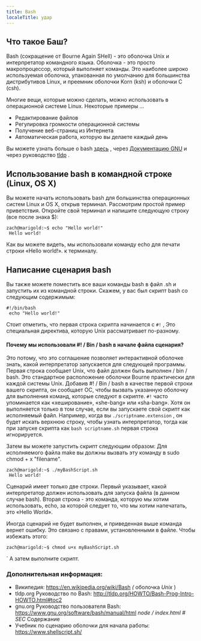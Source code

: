 ```yaml
---
title: Bash
localeTitle: удар
---
```

## Что такое Баш?

Bash (сокращение от Bourne Again SHell) - это оболочка Unix и интерпретатор командного языка. Оболочка - это просто макропроцессор, который выполняет команды. Это наиболее широко используемая оболочка, упакованная по умолчанию для большинства дистрибутивов Linux, и преемник оболочки Korn (ksh) и оболочки C (csh).

Многие вещи, которые можно сделать, можно использовать в операционной системе Linux. Некоторые примеры ...

*   Редактирование файлов
*   Регулировка громкости операционной системы
*   Получение веб-страниц из Интернета
*   Автоматическая работа, которую вы делаете каждый день

Вы можете узнать больше о bash [здесь](https://www.gnu.org/software/bash/) , через [Документацию GNU](https://www.gnu.org/software/bash/manual/html_node/index.html#SEC_Contents) и через руководство [tldp](http://tldp.org/HOWTO/Bash-Prog-Intro-HOWTO.html#toc10) .

## Использование bash в командной строке (Linux, OS X)

Вы можете начать использовать bash для большинства операционных систем Linux и OS X, открыв терминал. Рассмотрим простой пример приветствия. Откройте свой терминал и напишите следующую строку (все после знака $):
```
zach@marigold:~$ echo "Hello world!" 
 Hello world! 
```

Как вы можете видеть, мы использовали команду echo для печати строки «Hello world!». к терминалу.

## Написание сценария bash

Вы также можете поместить все ваши команды bash в файл .sh и запустить их из командной строки. Скажем, у вас был скрипт bash со следующим содержимым:
```
#!/bin/bash 
 echo "Hello world!" 
```

Стоит отметить, что первая строка скрипта начинается с `#!` , Это специальная директива, которую Unix рассматривает по-разному.

#### Почему мы использовали #! / Bin / bash в начале файла сценария?

Это потому, что это соглашение позволяет интерактивной оболочке знать, какой интерпретатор запускается для следующей программы. Первая строка сообщает Unix, что файл должен быть выполнен / bin / bash. Это стандартное расположение оболочки Bourne практически для каждой системы Unix. Добавив #! / Bin / bash в качестве первой строки вашего скрипта, он сообщает ОС, чтобы вызвать указанную оболочку для выполнения команд, которые следуют в скрипте. `#!` часто упоминается как «хеширование», «she-bang» или «sha-bang». Хотя он выполняется только в том случае, если вы запускаете свой скрипт как исполняемый файл. Например, когда вы `./scriptname.extension` , он будет искать верхнюю строку, чтобы узнать интерпретатор, тогда как при запуске скрипта как `bash scriptname.sh` первая строка игнорируется.

Затем вы можете запустить скрипт следующим образом: Для исполняемого файла make вы должны вызвать эту команду в sudo chmod + x "filename".
```
zach@marigold:~$ ./myBashScript.sh 
 Hello world! 
```

Сценарий имеет только две строки. Первый указывает, какой интерпретатор должен использовать для запуска файла (в данном случае bash). Вторая строка - это команда, которую мы хотим использовать, echo, за которой следует то, что мы хотим напечатать, это «Hello World».

Иногда сценарий не будет выполнен, и приведенная выше команда вернет ошибку. Это связано с правами, установленными в файле. Чтобы избежать этого:
```
zach@marigold:~$ chmod u+x myBashScript.sh 
```

\` А затем выполните скрипт.

### Дополнительная информация:

*   Википедия: https://en.wikipedia.org/wiki/Bash _(_ оболочка _Unix_ )
*   tldp.org Руководство по Bash: http://tldp.org/HOWTO/Bash-Prog-Intro-HOWTO.html#toc2
*   gnu.org Руководство пользователя Bash: https://www.gnu.org/software/bash/manual/html _node / index.html # SEC_ Содержание
*   Учебник по сценарию оболочки для начала работы: https://www.shellscript.sh/